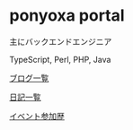 # ponyoxa portal

主にバックエンドエンジニア

TypeScript, Perl, PHP, Java

[ブログ一覧](/blog)

[日記一覧](/diaries)

[イベント参加歴](/events)
